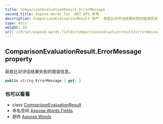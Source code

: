 ```yaml
---
title: ComparisonEvaluationResult.ErrorMessage
second_title: Aspose.Words for .NET API 参考
description: ComparisonEvaluationResult 财产. 获取比对评估结果失败的错误信息
type: docs
weight: 20
url: /zh/net/aspose.words.fields/comparisonevaluationresult/errormessage/
---
```

## ComparisonEvaluationResult.ErrorMessage property

获取比对评估结果失败的错误信息。

```csharp
public string ErrorMessage { get; }
```

### 也可以看看

* class [ComparisonEvaluationResult](../)
* 命名空间 [Aspose.Words.Fields](../../comparisonevaluationresult/)
* 部件 [Aspose.Words](../../../)


